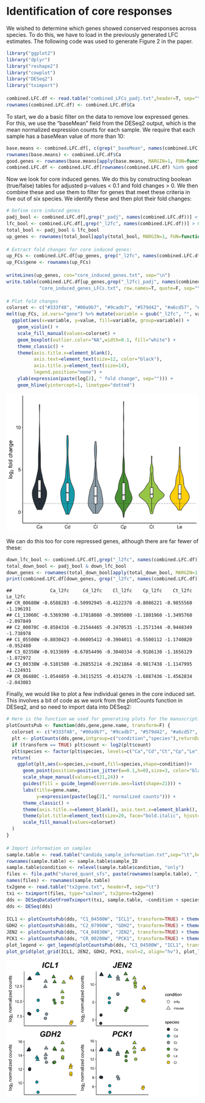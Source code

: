 Identification of core responses
================

We wished to determine which genes showed conserved responses across
species. To do this, we have to load in the previously generated LFC
estimates. The following code was used to generate Figure 2 in the
paper.

``` r
library("ggplot2")
library("dplyr")
library("reshape2")
library("cowplot")
library("DESeq2")
library("tximport")

combined.LFC.df <- read.table("combined_LFCs_padj.txt",header=T, sep="\t")
rownames(combined.LFC.df) <- combined.LFC.df$Ca
```

To start, we do a basic filter on the data to remove low expressed
genes. For this, we use the “baseMean” field from the DESeq2 output,
which is the mean normalized expression counts for each sample. We
require that each sample has a baseMean value of more than 10:

``` r
base.means <- combined.LFC.df[, c(grep("_baseMean", names(combined.LFC.df)))]
rownames(base.means) <- combined.LFC.df$Ca
good.genes <- rownames(base.means[apply(base.means, MARGIN=1, FUN=function(x) sum(x > 10)) == ncol(base.means),])
combined.LFC.df <- combined.LFC.df[rownames(combined.LFC.df) %in% good.genes,]
```

Now we look for core induced genes. We do this by constructing boolean
(true/false) tables for adjusted p-values \< 0.1 and fold changes \> 0.
We then combine these and use them to filter for genes that meet these
criteria in five out of six species. We identify these and then plot
their fold changes:

``` r
# Define core induced genes
padj_bool <- combined.LFC.df[,grep("_padj", names(combined.LFC.df))] < 0.1 # Filter on adjusted p-values
lfc_bool <- combined.LFC.df[,grep("_l2fc", names(combined.LFC.df))] > 0 # Filter on fold changes
total_bool <- padj_bool & lfc_bool
up_genes <- rownames(total_bool[apply(total_bool, MARGIN=1, FUN=function(x) sum(x, na.rm=T)) >= 5,])

# Extract fold changes for core induced genes:
up_FCs <- combined.LFC.df[up_genes, grep("_l2fc", names(combined.LFC.df))]
up_FCs$gene <- rownames(up_FCs)

writeLines(up_genes, con="core_induced_genes.txt", sep="\n")
write.table(combined.LFC.df[up_genes,grep("_l2fc|_padj", names(combined.LFC.df))],
            "core_induced_genes_LFCs.txt", row.names=T, quote=F, sep="\t")

# Plot fold changes
colorset <- c("#333f48", "#00a9b7", "#9cadb7", "#579d42", "#a6cd57", "#ffd600")
melt(up_FCs, id.vars="gene") %>% mutate(variable = gsub("_l2fc", "", variable)) %>%
  ggplot(aes(x=variable, y=value, fill=variable, group=variable)) +
    geom_violin() +
    scale_fill_manual(values=colorset) +
    geom_boxplot(outlier.color="NA",width=0.1, fill="white") +
    theme_classic() +
    theme(axis.title.x=element_blank(),
          axis.text=element_text(size=12, color="black"),
          axis.title.y=element_text(size=14),
          legend.position="none") +
    ylab(expression(paste(log[2], " fold change", sep=""))) +
    geom_hline(yintercept=1, linetype="dotted")
```

![](core_response_identification_files/figure-gfm/core_genes-1.png)<!-- -->

We can do this too for core repressed genes, although there are far
fewer of these:

``` r
down_lfc_bool <- combined.LFC.df[,grep("_l2fc", names(combined.LFC.df)),] < 0
total_down_bool <- padj_bool & down_lfc_bool
down_genes <- rownames(total_down_bool[apply(total_down_bool, MARGIN=1, FUN=function(x) sum(x, na.rm=T)) >= 5,])
print(combined.LFC.df[down_genes, grep("_l2fc", names(combined.LFC.df))])
```

    ##              Ca_l2fc     Cd_l2fc    Cl_l2fc    Cp_l2fc    Ct_l2fc   Le_l2fc
    ## CR_00680W -0.6588283 -0.50992945 -0.4122378 -0.8086221 -0.9855560 -1.196191
    ## C1_13060C -0.5369390 -0.17018080 -0.3095000 -1.1801960 -1.3495760 -2.097849
    ## C2_00070C -0.8584316 -0.21544465 -0.2470535 -1.2571344 -0.9448349 -1.738978
    ## C1_05500W -0.8030423 -0.06005412 -0.3904011 -0.5500112 -1.1740820 -0.952480
    ## C3_02350W -0.9133699 -0.67854496 -0.3040334 -0.9186130 -1.1656129 -1.872972
    ## C3_00330W -0.5101500 -0.26855214 -0.2921864 -0.9817438 -1.1147995 -1.224931
    ## CR_06480C -1.0544859 -0.34115255 -0.4314276 -1.6887436 -1.4562834 -2.043083

Finally, we would like to plot a few individual genes in the core
induced set. This involves a bit of code as we work from the plotCounts
function in DESeq2, and so need to import data into DESeq2:

``` r
# Here is the function we used for generating plots for the manuscript:
plotCountsPub <- function(dds,gene,gene.name, transform=F) {
  colorset <- c("#333f48", "#00a9b7", "#9cadb7", "#579d42", "#a6cd57", "#ffd600")
  plt <- plotCounts(dds,gene,intgroup=c("condition","species"),returnData=T, transform=T)
  if (transform == TRUE) plt$count <- log2(plt$count)
  plt$species <- factor(plt$species, levels=c("Ca","Cd","Ct","Cp","Le","Cl"))
  return(
    ggplot(plt,aes(x=species,y=count,fill=species,shape=condition))+
      geom_point(position=position_jitter(w=0.1,h=0),size=3, color="black")+
      scale_shape_manual(values=c(21,24)) +
      guides(fill = guide_legend(override.aes=list(shape=21))) +
      labs(title=gene.name,
           y=expression(paste(log[2]," normalized counts"))) +
      theme_classic() +
      theme(axis.title.x=element_blank(), axis.text.x=element_blank(), axis.ticks.x = element_blank()) +
      theme(plot.title=element_text(size=20, face="bold.italic", hjust=0.5),axis.title.y=element_text(size=12), axis.text.y=element_text(color="black", size=10)) +
      scale_fill_manual(values=colorset)
  )
}

# Import information on samples
sample.table <- read.table("candida_sample_information.txt",sep="\t",header=T)
rownames(sample.table) <- sample.table$sample_ID
sample.table$condition <- relevel(sample.table$condition, "only")
files <- file.path("shared_quant_sfs", paste(rownames(sample.table), "_quant.shared.sf", sep=""))
names(files) <- rownames(sample.table)
tx2gene <- read.table("tx2gene.txt", header=T, sep="\t")
txi <- tximport(files, type="salmon", tx2gene=tx2gene)
dds <- DESeqDataSetFromTximport(txi, sample.table, ~condition + species)
dds <- DESeq(dds)

ICL1 <- plotCountsPub(dds, "C1_04500W", "ICL1", transform=TRUE) + theme(legend.position="none")
GDH2 <- plotCountsPub(dds, "C2_07900W", "GDH2", transform=TRUE) + theme(legend.position="none")
JEN2 <- plotCountsPub(dds, "C4_04030W", "JEN2", transform=TRUE) + theme(legend.position="none")
PCK1 <- plotCountsPub(dds, "CR_00200W", "PCK1", transform=TRUE) + theme(legend.position="none")
plot_legend <- get_legend(plotCountsPub(dds, "C1_04500W", "ICL1", transform=TRUE))
plot_grid(plot_grid(ICL1, JEN2, GDH2, PCK1, ncol=2, align="hv"), plot_legend, ncol=2, rel_widths=c(3,1))
```

![](core_response_identification_files/figure-gfm/geneplot-1.png)<!-- -->
